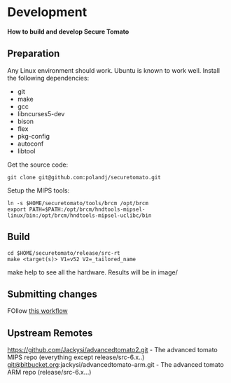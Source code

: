 # Development

**How to build and develop Secure Tomato**

## Preparation

Any Linux environment should work.  Ubuntu is known to work well.  Install the following dependencies:

- git
- make
- gcc
- libncurses5-dev
- bison
- flex
- pkg-config
- autoconf
- libtool
 
Get the source code:
```
git clone git@github.com:polandj/securetomato.git
```

Setup the MIPS tools:
```
ln -s $HOME/securetomato/tools/brcm /opt/brcm
export PATH=$PATH:/opt/brcm/hndtools-mipsel-linux/bin:/opt/brcm/hndtools-mipsel-uclibc/bin
```

## Build

```
cd $HOME/securetomato/release/src-rt
make <target(s)> V1=v52 V2=_tailored_name
```

make help to see all the hardware.  Results will be in image/

## Submitting changes

FOllow [this workflow](https://gun.io/blog/how-to-github-fork-branch-and-pull-request/)

## Upstream Remotes
https://github.com/Jackysi/advancedtomato2.git - The advanced tomato MIPS repo (everything except release/src-6.x..)
git@bitbucket.org:jackysi/advancedtomato-arm.git - The advanced tomato ARM repo (release/src-6.x...)
